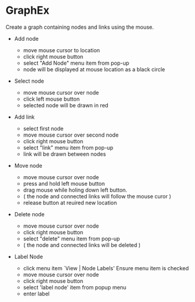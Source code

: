 # GraphEx

Create a graph containing nodes and links using the mouse.

- Add node
    - move mouse cursor to location
    - click right mouse button
    - select "Add Node" menu item from pop-up
    - node will be displayed at mouse location as a black circle
    
- Select node
     - move mouse cursor over node
     - click left mouse button
     - selected node will be drawn in red
     
 - Add link
     - select first node
     - move mouse cursor over second node
     - click right mouse button
     - select "link" menu item from pop-up
     - link will be drawn between nodes
 
 - Move node
     - move mouse cursor over node
     - press and hold left mouse button
     - drag mouse while holing down left button. 
     - ( the node  and connected links will follow the mouse curor )
     - release button at reuired new location
     
- Delete node
     - move mouse cursor over node
     - click right mouse button
     - select "delete" menu item from pop-up
     - ( the node  and connected links will be deleted )

- Label Node
    - click menu item `View | Node Labels' Ensure menu item is checked
    - move mouse cursor over node
    - click right mouse button
    - select 'label node' item from popup menu
    - enter label
